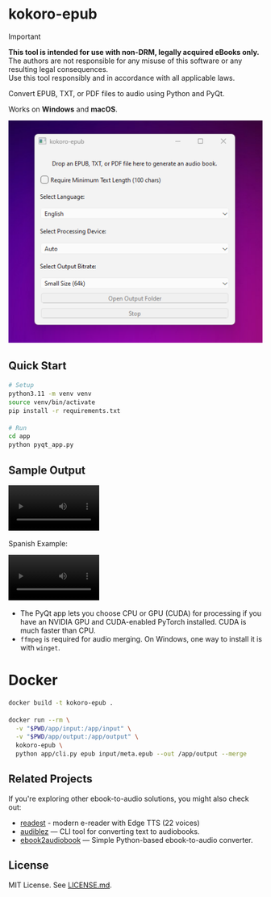 # kokoro-epub

> [!IMPORTANT]
**This tool is intended for use with non-DRM, legally acquired eBooks only.** <br>
The authors are not responsible for any misuse of this software or any resulting legal consequences. <br>
Use this tool responsibly and in accordance with all applicable laws.

Convert EPUB, TXT, or PDF files to audio using Python and PyQt.

Works on **Windows** and **macOS**.

![Screenshot](assets/20250810.png)

## Quick Start

```bash
# Setup
python3.11 -m venv venv
source venv/bin/activate
pip install -r requirements.txt

# Run
cd app
python pyqt_app.py
```

## Sample Output

<video src='https://github.com/user-attachments/assets/cd229d05-e59a-4e91-becf-4b3de1859607
' width=180></video>

Spanish Example:

<video src='https://github.com/user-attachments/assets/6f9f8295-ba3e-4e00-97bf-7b94e740c2b1' width=180></video>

- The PyQt app lets you choose CPU or GPU (CUDA) for processing if you have an NVIDIA GPU and CUDA-enabled PyTorch installed. CUDA is much faster than CPU.
- `ffmpeg` is required for audio merging. On Windows, one way to install it is with `winget`.

# Docker
```bash
docker build -t kokoro-epub .

docker run --rm \
  -v "$PWD/app/input:/app/input" \
  -v "$PWD/app/output:/app/output" \
  kokoro-epub \
  python app/cli.py epub input/meta.epub --out /app/output --merge
```

## Related Projects

If you're exploring other ebook-to-audio solutions, you might also check out:  
- [readest](https://github.com/readest/readest) - modern e-reader with Edge TTS (22 voices)
- [audiblez](https://github.com/santinic/audiblez) — CLI tool for converting text to audiobooks.  
- [ebook2audiobook](https://github.com/DrewThomasson/ebook2audiobook) — Simple Python-based ebook-to-audio converter.  

## License

MIT License. See [LICENSE.md](./LICENSE.md).
